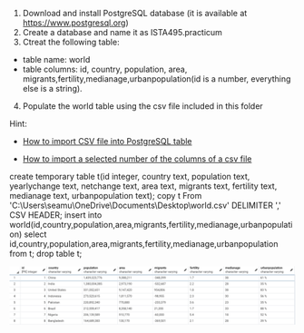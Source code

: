 1. Download and install PostgreSQL database (it is available at https://www.postgresql.org)
2. Create a database and name it as ISTA495.practicum
3. Ctreat the following table:
  - table name: world
  - table columns: id, country, population, area, migrants,fertility,medianage,urbanpopulation(id is a number, everything else is a string). 
4. Populate the world table using the csv file included in this folder

Hint:

* [How to import CSV file into PostgreSQL table](https://www.postgresqltutorial.com/import-csv-file-into-posgresql-table/)

* [How to import a selected number of the columns of a csv file](https://stackoverflow.com/questions/12618232/copy-a-few-of-the-columns-of-a-csv-file-into-a-table/49906327)



create temporary table t(id integer, country text, population text, yearlychange text, netchange text, area text, migrants text, fertility text, medianage text, urbanpopulation text);
copy t
From 'C:\Users\seamu\OneDrive\Documents\Desktop\world.csv'
DELIMITER ',' 
CSV HEADER;
insert into world(id,country,population,area,migrants,fertility,medianage,urbanpopulation)
select id,country,population,area,migrants,fertility,medianage,urbanpopulation
from t;
drop table t;

![screenshot of table](question1picture.PNG)